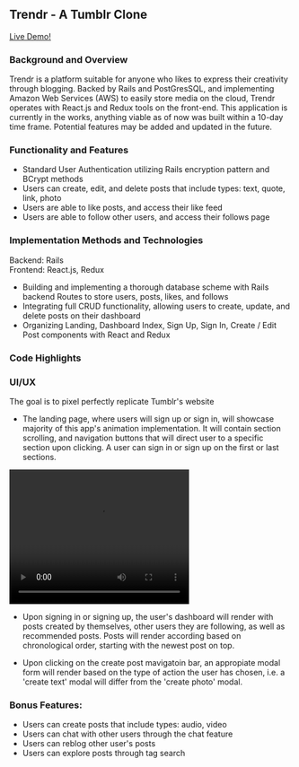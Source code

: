<h2>Trendr - A Tumblr Clone</h2>

<a href="https://the-trendr-app.herokuapp.com">Live Demo!</a>

<h3>Background and Overview</h3>
Trendr is a platform suitable for anyone who likes to express their creativity through blogging. Backed by Rails and PostGresSQL, and implementing Amazon Web Services (AWS) to easily store media on the cloud, Trendr operates with React.js and Redux tools on the front-end. This application is currently in the works, anything viable as of now was built within a 10-day time frame. Potential features may be added and updated in the future.

<h3>Functionality and Features</h3>

- Standard User Authentication utilizing Rails encryption pattern and BCrypt methods
- Users can create, edit, and delete posts that include types: text, quote, link, photo
- Users are able to like posts, and access their like feed
- Users are able to follow other users, and access their follows page

<h3>Implementation Methods and Technologies</h3>
  Backend: Rails
  <br />
  Frontend: React.js, Redux
  
- Building and implementing a thorough database scheme with Rails backend Routes to store users, posts, likes, and follows
- Integrating full CRUD functionality, allowing users to create, update, and delete posts on their dashboard
- Organizing Landing, Dashboard Index, Sign Up, Sign In, Create / Edit Post components with React and Redux 

<h3>Code Highlights</h3>
<!-- place a code snippet here -->

<h3>UI/UX</h3>
The goal is to pixel perfectly replicate Tumblr's website

- The landing page, where users will sign up or sign in, will showcase majority of this app's animation implementation. It will contain section scrolling, and navigation buttons that will direct user to a specific section upon clicking. A user can sign in or sign up on the first or last sections.

<!-- place splash animation here -->
<!-- <video src="./app/assets/images/trendr_shot.mp4" ></video> -->

<video width="320" height="240" controls>
  <source src="./app/assets/images/trendr_shot.mp4" type="video/mp4">
  Your browser does not support the video tag.
</video>

- Upon signing in or signing up, the user's dashboard will render with posts created by themselves, other users they are following, as well as recommended posts. Posts will render according based on chronological order, starting with the newest post on top.

<!-- place dashboard animation here -->

- Upon clicking on the create post mavigatoin bar, an appropiate modal form will render based on the type of action the user has chosen, i.e. a 'create text' modal will differ from the 'create photo' modal.

<!-- place animation of photo upload here -->

<h3>Bonus Features:</h3>

- Users can create posts that include types: audio, video
- Users can chat with other users through the chat feature
- Users can reblog other user's posts
- Users can explore posts through tag search